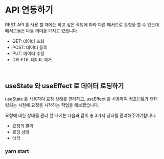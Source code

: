 # API 연동하기

REST API 를 사용 할 때에는 하고 싶은 작업에 따라 다른 메서드로 요청을 할 수 있는데 메서드들은 다음 의미를 가지고 있습니다.

- GET: 데이터 조회
- POST: 데이터 등록
- PUT: 데이터 수정
- DELETE: 데이터 제거

<br/>

## useState 와 useEffect 로 데이터 로딩하기
useState 를 사용하여 요청 상태를 관리하고, useEffect 를 사용하여 컴포넌트가 렌더링되는 시점에 요청을 시작하는 작업을 해보겠습니다.

요청에 대한 상태를 관리 할 때에는 다음과 같이 총 3가지 상태를 관리해주어야합니다.

- 요청의 결과
- 로딩 상태
- 에러




### yarn start